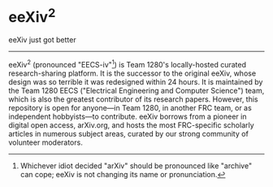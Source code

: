 # eeXiv<sup>2</sup>

eeXiv just got better

---

eeXiv<sup>2</sup> (pronounced "EECS-iv"[^1]) is Team 1280's locally-hosted curated research-sharing platform. It is the successor to the original eeXiv, whose design was so terrible it was redesigned within 24 hours.
It is maintained by the Team 1280 EECS ("Electrical Engineering and Computer Science") team, which is also the greatest contributor of its research papers.
However, this repository is open for anyone—in Team 1280, in another FRC team, or as independent hobbyists—to contribute.
eeXiv borrows from a pioneer in digital open access, arXiv.org, and hosts the most FRC-specific scholarly articles in numerous subject areas, curated by our strong community of volunteer moderators.

[^1]: Whichever idiot decided "arXiv" should be pronounced like "archive" can cope; eeXiv is not changing its name or pronunciation.
